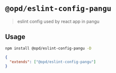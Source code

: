 # `@opd/eslint-config-pangu`

> eslint config used by react app in pangu

## Usage

```bash
npm install @opd/eslint-config-pangu -D
```

```json
{
  "extends": ["@opd/eslint-config-pangu"]
}
```
